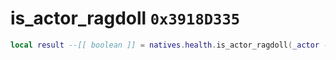 # is_actor_ragdoll `0x3918D335`

```lua
local result --[[ boolean ]] = natives.health.is_actor_ragdoll(_actor --[[ number ]])
```